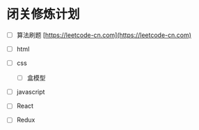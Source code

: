 # 闭关修炼计划

- [ ] 算法刷题 [https://leetcode-cn.com](https://leetcode-cn.com)

- [ ] html
- [ ] css
	- [ ] 盒模型
- [ ]  javascript
- [ ]  React
- [ ]  Redux
